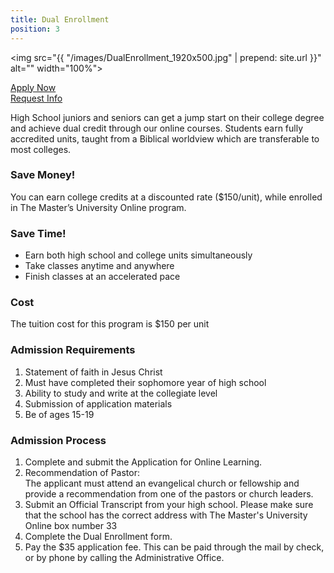 ```yaml
---
title: Dual Enrollment
position: 3
---
```


<img src="{{ "/images/DualEnrollment_1920x500.jpg" | prepend: site.url }}" alt="" width="100%">
<div class="row">
<div class="col s12 m4 l3 right admissions-btns">
<a href="http://bit.ly/TMUOLAPP" class="btn btn-navy">Apply Now</a><br>
<a href="http://bit.ly/TMUOLAPP" class="btn btn-navy">Request Info</a>
</div>
</div>

<p>High School juniors and seniors can get a jump start on their college degree and achieve dual credit through our online courses.  Students earn fully accredited units, taught from a Biblical worldview which are transferable to most colleges.</p>
<h3>Save Money!</h3>
<p>You can earn college credits at a discounted rate ($150/unit), while enrolled in The Master’s University Online program. </p>
<h3>Save Time!</h3>
<ul>
<li>Earn both high school and college units simultaneously</li>
<li>Take classes anytime and anywhere</li>
<li>Finish classes at an accelerated pace</li>
</ul>
<h3>Cost</h3>
<p>The tuition cost for this program is $150 per unit</p>
<h3>Admission Requirements</h3>
<ol>
<li>Statement of faith in Jesus Christ</li>
<li>Must have completed their sophomore year of high school</li>
<li>Ability to study and write at the collegiate level</li>
<li>Submission of application materials</li>
<li>Be of ages 15-19</li>
</ol>
<h3>Admission Process</h3>
<ol>
<li>Complete and submit the Application for Online Learning.</li>
<li>Recommendation of Pastor:<br>The applicant must attend an evangelical church or fellowship and provide a recommendation from one of the pastors or church leaders.</li>
<li>Submit an Official Transcript from your high school. Please make sure that the school has the correct address with The Master's University Online box number 33</li>
<li>Complete the Dual Enrollment form.</li>
<li>Pay the $35 application fee. This can be paid through the mail by check, or by phone by calling the Administrative Office.</li>
</ol>
